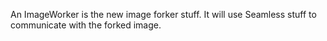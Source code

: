 An ImageWorker is the new image forker stuff. It will use Seamless stuff to communicate with the forked image.